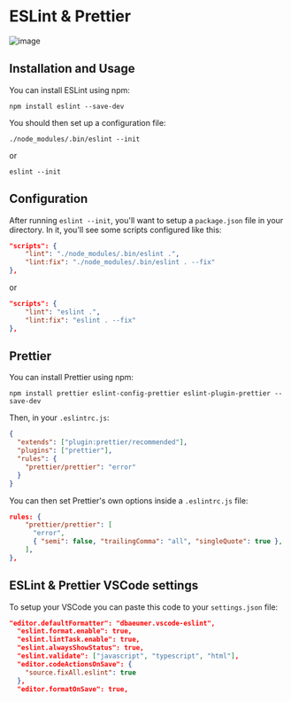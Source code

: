 # ESLint & Prettier

![image](https://user-images.githubusercontent.com/71899777/121804013-0b9ee980-cc3c-11eb-86f6-3547fcfe0397.png)

## Installation and Usage

You can install ESLint using npm:

```
npm install eslint --save-dev
```

You should then set up a configuration file:

```
./node_modules/.bin/eslint --init
```

or

```
eslint --init
```

## Configuration

After running `eslint --init`, you'll want to setup a `package.json` file in your directory. In it, you'll see some scripts configured like this:

```json
"scripts": {
    "lint": "./node_modules/.bin/eslint .",
    "lint:fix": "./node_modules/.bin/eslint . --fix"
},
```

or

```json
"scripts": {
    "lint": "eslint .",
    "lint:fix": "eslint . --fix"
},
```

## Prettier

You can install Prettier using npm:

```
npm install prettier eslint-config-prettier eslint-plugin-prettier --save-dev
```

Then, in your `.eslintrc.js`:

```json
{
  "extends": ["plugin:prettier/recommended"],
  "plugins": ["prettier"],
  "rules": {
    "prettier/prettier": "error"
  }
}
```

You can then set Prettier's own options inside a `.eslintrc.js` file:

```json
rules: {
    "prettier/prettier": [
      "error",
      { "semi": false, "trailingComma": "all", "singleQuote": true },
    ],
},
```

## ESLint & Prettier VSCode settings

To setup your VSCode you can paste this code to your `settings.json` file:

```json
"editor.defaultFormatter": "dbaeumer.vscode-eslint",
  "eslint.format.enable": true,
  "eslint.lintTask.enable": true,
  "eslint.alwaysShowStatus": true,
  "eslint.validate": ["javascript", "typescript", "html"],
  "editor.codeActionsOnSave": {
    "source.fixAll.eslint": true
  },
  "editor.formatOnSave": true,
```
